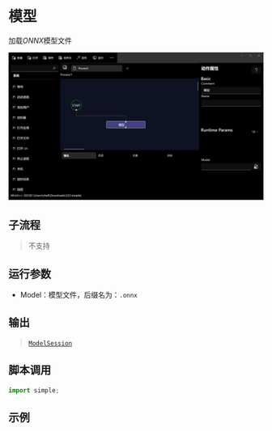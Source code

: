 # 模型 
加载*ONNX*模型文件

![action](./images/01.png ':size=90%')

## 子流程

> 不支持


## 运行参数

* Model：模型文件，后缀名为：`.onnx`



## 输出

> [`ModelSession`](../../types/ModelSession.md)


## 脚本调用

```python
import simple;

```

## 示例